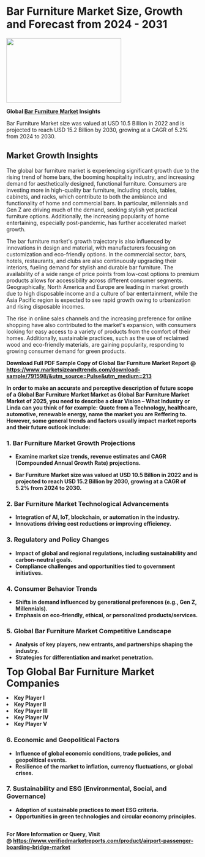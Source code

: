 <H1>Bar Furniture Market Size, Growth and Forecast from 2024 - 2031</H1><img class="aligncenter size-medium wp-image-584254" src="https://thirdeyenews.in/wp-content/uploads/2024/09/Global-Market-Research-300x168.jpeg" alt="" width="300" height="168" /><p><strong>Global&nbsp;<a href="https://www.marketsizeandtrends.com/download-sample/791598/&amp;utm_source=Pulse&amp;utm_medium=213">Bar Furniture Market</a> Insights</strong></p><p>Bar Furniture Market size was valued at USD 10.5 Billion in 2022 and is projected to reach USD 15.2 Billion by 2030, growing at a CAGR of 5.2% from 2024 to 2030.</p><p><h2>Market Growth Insights</h2> <p>The global bar furniture market is experiencing significant growth due to the rising trend of home bars, the booming hospitality industry, and increasing demand for aesthetically designed, functional furniture. Consumers are investing more in high-quality bar furniture, including stools, tables, cabinets, and racks, which contribute to both the ambiance and functionality of home and commercial bars. In particular, millennials and Gen Z are driving much of the demand, seeking stylish yet practical furniture options. Additionally, the increasing popularity of home entertaining, especially post-pandemic, has further accelerated market growth.</p> <p><strong></strong></p> <p>The bar furniture market's growth trajectory is also influenced by innovations in design and material, with manufacturers focusing on customization and eco-friendly options. In the commercial sector, bars, hotels, restaurants, and clubs are also continuously upgrading their interiors, fueling demand for stylish and durable bar furniture. The availability of a wide range of price points from low-cost options to premium products allows for accessibility across different consumer segments. Geographically, North America and Europe are leading in market growth due to high disposable income and a culture of bar entertainment, while the Asia Pacific region is expected to see rapid growth owing to urbanization and rising disposable incomes. </p> <p>The rise in online sales channels and the increasing preference for online shopping have also contributed to the market's expansion, with consumers looking for easy access to a variety of products from the comfort of their homes. Additionally, sustainable practices, such as the use of reclaimed wood and eco-friendly materials, are gaining popularity, responding to growing consumer demand for green products.</p> <p><strong></p><p><span class=""><strong>Download Full PDF Sample Copy of Global Bar Furniture Market Report</strong> @ <a href="https://www.marketsizeandtrends.com/download-sample/791598/&amp;utm_source=Pulse&amp;utm_medium=213" target="_blank">https://www.marketsizeandtrends.com/download-sample/791598/&amp;utm_source=Pulse&amp;utm_medium=213</a></span></p><p>In order to make an accurate and perceptive description of future scope of a Global&nbsp;Bar Furniture Market Market as Global&nbsp;Bar Furniture Market Market of 2025, you need to describe a clear Vision &ndash; What Industry or Linda can you think of for example: Quote from a Technology, healthcare, automotive, renewable energy, name the market you are Reffering to. However, some general trends and factors usually impact market reports and their future outlook include:</p><h3>1.&nbsp;<strong>Bar Furniture Market Growth Projections</strong></h3><ul><li>Examine market size trends, revenue estimates and CAGR (Compounded Annual Growth Rate) projections.</li><li><p>Bar Furniture Market size was valued at USD 10.5 Billion in 2022 and is projected to reach USD 15.2 Billion by 2030, growing at a CAGR of 5.2% from 2024 to 2030.</p></li></ul><h3>2.&nbsp;<strong>Bar Furniture Market Technological Advancements</strong></h3><ul><li>Integration of AI, IoT, blockchain, or automation in the industry.</li><li>Innovations driving cost reductions or improving efficiency.</li></ul><h3>3.&nbsp;<strong>Regulatory and Policy Changes</strong></h3><ul><li>Impact of global and regional regulations, including sustainability and carbon-neutral goals.</li><li>Compliance challenges and opportunities tied to government initiatives.</li></ul><h3>4.&nbsp;<strong>Consumer Behavior Trends</strong></h3><ul><li>Shifts in demand influenced by generational preferences (e.g., Gen Z, Millennials).</li><li>Emphasis on eco-friendly, ethical, or personalized products/services.</li></ul><h3>5.&nbsp;<strong>Global Bar Furniture Market Competitive Landscape</strong></h3><ul><li>Analysis of key players, new entrants, and partnerships shaping the industry.</li><li>Strategies for differentiation and market penetration.</li></ul><p data-pm-slice="1 1 []"><span style="color: inherit; font-family: inherit; font-size: 25px;">Top Global Bar Furniture Market Companies</span></p><div class="" data-test-id=""><p><li>Key Player I</li><li> Key Player II</li><li> Key Player III</li><li> Key Player IV</li><li> Key Player V</li></p></div><h3>6.&nbsp;<strong>Economic and Geopolitical Factors</strong></h3><ul><li>Influence of global economic conditions, trade policies, and geopolitical events.</li><li>Resilience of the market to inflation, currency fluctuations, or global crises.</li></ul><h3>7.&nbsp;<strong>Sustainability and ESG (Environmental, Social, and Governance)</strong></h3><ul><li>Adoption of sustainable practices to meet ESG criteria.</li><li>Opportunities in green technologies and circular economy principles.</li></ul><h2><strong style="font-size: 14px;">For More Information or Query, Visit @&nbsp;</strong><a style="background-color: #ffffff; font-size: 14px;" href="https://www.marketsizeandtrends.com/report/bar-furniture-market/" target="_blank">https://www.verifiedmarketreports.com/product/airport-passenger-boarding-bridge-market</a></h2>
